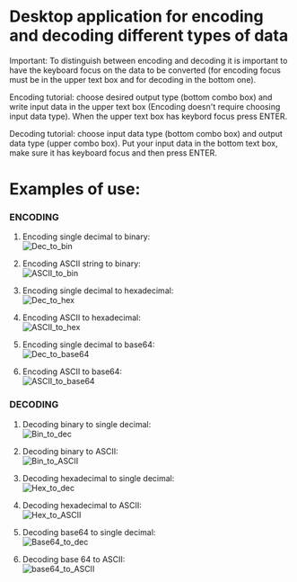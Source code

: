 #  Desktop application for encoding and decoding different types of data  

Important: To distinguish between encoding and decoding it is important to have the keyboard focus on the data to be converted (for encoding focus must be in the upper text box and for decoding in the bottom one).

Encoding tutorial: choose desired output type (bottom combo box) and write input data in the upper text box (Encoding doesn't require choosing input data type). When the upper text box has keybord focus press ENTER.

Decoding tutorial: choose input data type (bottom combo box) and output data type (upper combo box). Put your input data in the bottom text box, make sure it has keyboard focus and then press ENTER.

# Examples of use:
<h3> ENCODING </h3>

1. Encoding single decimal to binary: </br>
![Dec_to_bin](https://user-images.githubusercontent.com/62020662/183247116-430c4417-b05c-413d-8665-9a303bc03459.png)

2. Encoding ASCII string to binary: </br>
![ASCII_to_bin](https://user-images.githubusercontent.com/62020662/183247374-588a76f8-2db3-4c32-9187-71662cbed269.png)

3. Encoding single decimal to hexadecimal: </br>
![Dec_to_hex](https://user-images.githubusercontent.com/62020662/183247473-363f7355-43c3-4c3b-9f29-51d695fe30ca.png)

4. Encoding ASCII to hexadecimal: </br>
![ASCII_to_hex](https://user-images.githubusercontent.com/62020662/183247533-04e65d1b-4889-4321-bcf8-8597547fef57.png)

5. Encoding single decimal to base64: </br>
![Dec_to_base64](https://user-images.githubusercontent.com/62020662/183247769-5e207c28-081a-40f4-904e-7c32ac331f8e.png)

6. Encoding ASCII to base64: </br>
![ASCII_to_base64](https://user-images.githubusercontent.com/62020662/183247846-491dee76-9166-4bc4-9d39-c04b2c341472.png)

<h3> DECODING</h3>

1. Decoding binary to single decimal: </br>
![Bin_to_dec](https://user-images.githubusercontent.com/62020662/183247983-1ccf38dc-5b65-46ed-a779-446742332693.png)

2. Decoding binary to ASCII: </br>
![Bin_to_ASCII](https://user-images.githubusercontent.com/62020662/183248027-ccd0724f-b405-4af1-814e-7b1acc28a177.png)

3. Decoding hexadecimal to single decimal: </br>
![Hex_to_dec](https://user-images.githubusercontent.com/62020662/183248119-286d05ab-b243-426c-b179-e5b54c7e6604.png)

4. Decoding hexadecimal to ASCII: </br>
![Hex_to_ASCII](https://user-images.githubusercontent.com/62020662/183248217-446c6e1d-dc16-4459-bedc-19a10abd7dd8.png)

5. Decoding base64 to single decimal: </br>
![Base64_to_dec](https://user-images.githubusercontent.com/62020662/183248778-8842a80b-845a-4210-a8fd-118f9ae712df.png)

6. Decoding base 64 to ASCII: </br>
![base64_to_ASCII](https://user-images.githubusercontent.com/62020662/183248337-4f3d49c9-b8db-4b17-8038-47874800c793.png)
